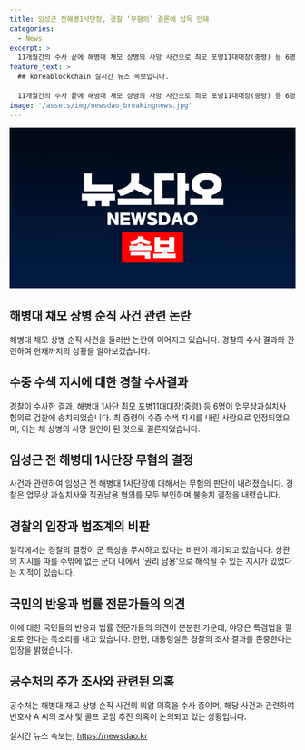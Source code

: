 ```yaml
---
title: 임성근 전해병1사단장, 경찰 ‘무혐의’ 결론에 납득 안돼
categories:
  - News
excerpt: >
  11개월간의 수사 끝에 해병대 채모 상병의 사망 사건으로 최모 포병11대대장(중령) 등 6명이 검찰에 송치됐다. 경찰은 최 중령이 수중 수색을 잘못 지시한 것으로 결론을 내렸고, 일각에서는 군의 특성을 무시한 경찰의 결정을 비판했다. 한편, 임 전 사단장은 무혐의로 판단됐으며, 공수처는 골프 모임을 둘러싼 의혹을 조사 중이다. 민주당은 특검법을 요구하는 등 논란은 여전한 상황이다.
feature_text: >
  ## koreablockchain 실시간 뉴스 속보입니다.

  11개월간의 수사 끝에 해병대 채모 상병의 사망 사건으로 최모 포병11대대장(중령) 등 6명이 검찰에 송치됐다. 경찰은 최 중령이 수중 수색을 잘못 지시한 것으로 결론을 내렸고, 일각에서는 군의 특성을 무시한 경찰의 결정을 비판했다. 한편, 임 전 사단장은 무혐의로 판단됐으며, 공수처는 골프 모임을 둘러싼 의혹을 조사 중이다. 민주당은 특검법을 요구하는 등 논란은 여전한 상황이다.
image: '/assets/img/newsdao_breakingnews.jpg'
---
```


<p><img src="/assets/img/newsdao_breakingnews.jpg" alt="koreablockchain 속보" /></p>

<h2 data-ke-size="size26">해병대 채모 상병 순직 사건 관련 논란</h2>

<p data-ke-size="size16">해병대 채모 상병 순직 사건을 둘러싼 논란이 이어지고 있습니다. 경찰의 수사 결과와 관련하여 현재까지의 상황을 알아보겠습니다.</p>

<h2 data-ke-size="size24">수중 수색 지시에 대한 경찰 수사결과</h2>

<p data-ke-size="size16">경찰이 수사한 결과, 해병대 1사단 최모 포병11대대장(중령) 등 6명이 업무상과실치사 혐의로 검찰에 송치되었습니다. 최 중령이 수중 수색 지시를 내린 사람으로 인정되었으며, 이는 채 상병의 사망 원인이 된 것으로 결론지었습니다.</p>

<h2 data-ke-size="size24">임성근 전 해병대 1사단장 무혐의 결정</h2>

<p data-ke-size="size16">사건과 관련하여 임성근 전 해병대 1사단장에 대해서는 무혐의 판단이 내려졌습니다. 경찰은 업무상 과실치사와 직권남용 혐의를 모두 부인하며 불송치 결정을 내렸습니다.</p>

<h2 data-ke-size="size24">경찰의 입장과 법조계의 비판</h2>

<p data-ke-size="size16">일각에서는 경찰의 결정이 군 특성을 무시하고 있다는 비판이 제기되고 있습니다. 상관의 지시를 따를 수밖에 없는 군대 내에서 '권리 남용'으로 해석될 수 있는 지시가 있었다는 지적이 있습니다.</p>

<h2 data-ke-size="size24">국민의 반응과 법률 전문가들의 의견</h2>

<p data-ke-size="size16">이에 대한 국민들의 반응과 법률 전문가들의 의견이 분분한 가운데, 야당은 특검법을 필요로 한다는 목소리를 내고 있습니다. 한편, 대통령실은 경찰의 조사 결과를 존중한다는 입장을 밝혔습니다.</p>

<h2 data-ke-size="size24">공수처의 추가 조사와 관련된 의혹</h2>

<p data-ke-size="size16">공수처는 해병대 채모 상병 순직 사건의 외압 의혹을 수사 중이며, 해당 사건과 관련하여 변호사 A 씨의 조사 및 골프 모임 추진 의혹이 논의되고 있는 상황입니다.</p>
실시간 뉴스 속보는, <a href="https://newsdao.kr" rel="dofollow">https://newsdao.kr</a>


